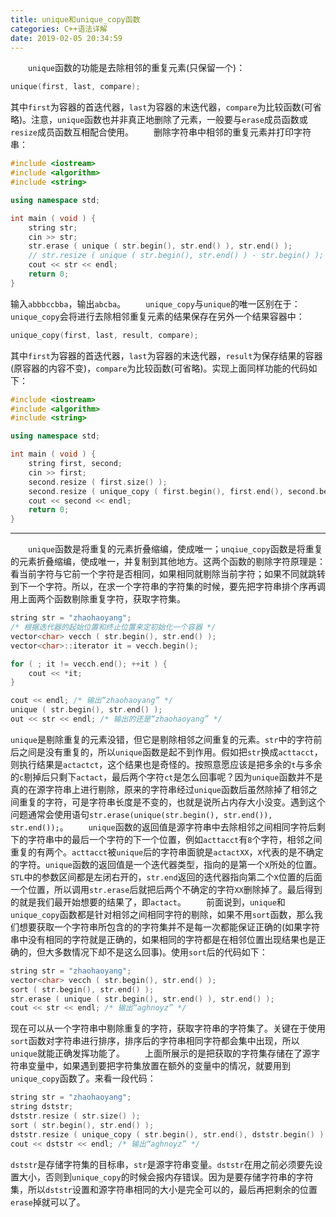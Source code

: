 ```yaml
---
title: unique和unique_copy函数
categories: C++语法详解
date: 2019-02-05 20:34:59
---
```

&emsp;&emsp;`unique`函数的功能是去除相邻的重复元素(只保留一个)：<!--more-->

``` cpp
unique(first, last, compare);
```

其中`first`为容器的首迭代器，`last`为容器的末迭代器，`compare`为比较函数(可省略)。注意，`unique`函数也并非真正地删除了元素，一般要与`erase`成员函数或`resize`成员函数互相配合使用。
&emsp;&emsp;删除字符串中相邻的重复元素并打印字符串：

``` cpp
#include <iostream>
#include <algorithm>
#include <string>

using namespace std;

int main ( void ) {
    string str;
    cin >> str;
    str.erase ( unique ( str.begin(), str.end() ), str.end() );
    // str.resize ( unique ( str.begin(), str.end() ) - str.begin() );
    cout << str << endl;
    return 0;
}
```

输入`abbbccbba`，输出`abcba`。
&emsp;&emsp;`unique_copy`与`unique`的唯一区别在于：`unique_copy`会将进行去除相邻重复元素的结果保存在另外一个结果容器中：

``` cpp
unique_copy(first, last, result, compare);
```

其中`first`为容器的首迭代器，`last`为容器的末迭代器，`result`为保存结果的容器(原容器的内容不变)，`compare`为比较函数(可省略)。实现上面同样功能的代码如下：

``` cpp
#include <iostream>
#include <algorithm>
#include <string>

using namespace std;

int main ( void ) {
    string first, second;
    cin >> first;
    second.resize ( first.size() );
    second.resize ( unique_copy ( first.begin(), first.end(), second.begin() ) - second.begin() );
    cout << second << endl;
    return 0;
}
```

---

&emsp;&emsp;`unique`函数是将重复的元素折叠缩编，使成唯一；`unqiue_copy`函数是将重复的元素折叠缩编，使成唯一，并复制到其他地方。这两个函数的剔除字符原理是：看当前字符与它前一个字符是否相同，如果相同就剔除当前字符；如果不同就跳转到下一个字符。所以，在求一个字符串的字符集的时候，要先把字符串排个序再调用上面两个函数剔除重复字符，获取字符集。

``` cpp
string str = "zhaohaoyang";
/* 根据迭代器的起始位置和终止位置来定初始化一个容器 */
vector<char> vecch ( str.begin(), str.end() );
vector<char>::iterator it = vecch.begin();

for ( ; it != vecch.end(); ++it ) {
    cout << *it;
}

cout << endl; /* 输出“zhaohaoyang” */
unique ( str.begin(), str.end() );
out << str << endl; /* 输出的还是“zhaohaoyang” */
```

`unique`是剔除重复的元素没错，但它是剔除相邻之间重复的元素。`str`中的字符前后之间是没有重复的，所以`unique`函数是起不到作用。假如把`str`换成`acttacct`，则执行结果是`actactct`，这个结果也是奇怪的。按照意愿应该是把多余的`t`与多余的`c`剔掉后只剩下`actact`，最后两个字符`ct`是怎么回事呢？因为`unique`函数并不是真的在源字符串上进行剔除，原来的字符串经过`unique`函数后虽然除掉了相邻之间重复的字符，可是字符串长度是不变的，也就是说所占内存大小没变。遇到这个问题通常会使用语句`str.erase(unique(str.begin(), str.end()), str.end());`。
&emsp;&emsp;`unique`函数的返回值是源字符串中去除相邻之间相同字符后剩下的字符串中的最后一个字符的下一个位置，例如`acttacct`有`8`个字符，相邻之间重复的有两个。`acttacct`被`unique`后的字符串面貌是`actactXX`，`X`代表的是不确定的字符。`unique`函数的返回值是一个迭代器类型，指向的是第一个`X`所处的位置。`STL`中的参数区间都是左闭右开的，`str.end`返回的迭代器指向第二个`X`位置的后面一个位置，所以调用`str.erase`后就把后两个不确定的字符`XX`删除掉了。最后得到的就是我们最开始想要的结果了，即`actact`。
&emsp;&emsp;前面说到，`unique`和`unique_copy`函数都是针对相邻之间相同字符的剔除，如果不用`sort`函数，那么我们想要获取一个字符串所包含的的字符集并不是每一次都能保证正确的(如果字符串中没有相同的字符就是正确的，如果相同的字符都是在相邻位置出现结果也是正确的，但大多数情况下却不是这么回事)。使用`sort`后的代码如下：

``` cpp
string str = "zhaohaoyang";
vector<char> vecch ( str.begin(), str.end() );
sort ( str.begin(), str.end() );
str.erase ( unique ( str.begin(), str.end() ), str.end() );
cout << str << endl; /* 输出“aghnoyz” */
```

现在可以从一个字符串中剔除重复的字符，获取字符串的字符集了。关键在于使用`sort`函数对字符串进行排序，排序后的字符串相同字符都会集中出现，所以`unique`就能正确发挥功能了。
&emsp;&emsp;上面所展示的是把获取的字符集存储在了源字符串变量中，如果遇到要把字符集放置在额外的变量中的情况，就要用到`unique_copy`函数了。来看一段代码：

``` cpp
string str = "zhaohaoyang";
string dststr;
dststr.resize ( str.size() );
sort ( str.begin(), str.end() );
dststr.resize ( unique_copy ( str.begin(), str.end(), dststr.begin() ) - dststr.begin() );
cout << dststr << endl; /* 输出“aghnoyz” */
```

`dststr`是存储字符集的目标串，`str`是源字符串变量。`dststr`在用之前必须要先设置大小，否则到`unique_copy`的时候会报内存错误。因为是要存储字符串的字符集，所以`dststr`设置和源字符串相同的大小是完全可以的，最后再把剩余的位置`erase`掉就可以了。